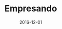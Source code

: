 ---
title: "Empresando"
date: 2016-12-01
draft: false

description: "Desarrollo de landing page para registro de la organización Empresando. Su objetivo es conectar a pequeños emprendedores para hacer crecer sus PYMES"
categories: ["Frontend", "Proyecto"]
tags: ["HTML", "Javascript", "CSS", "Nginx"]
images:
- "https://s3.us-east-2.amazonaws.com/brunovelazquez.com.bucket/projects/EMPRESANDO-smxai.net.webp"
---